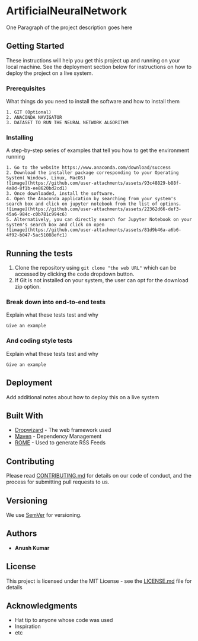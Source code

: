 # ArtificialNeuralNetwork

One Paragraph of the project description goes here

## Getting Started

These instructions will help you get this project up and running on your local machine. See the deployment section below for instructions on how to deploy the project on a live system.

### Prerequisites

What things do you need to install the software and how to install them

```
1. GIT (Optional)
2. ANACONDA NAVIGATOR
3. DATASET TO RUN THE NEURAL NETWORK ALGORITHM
```

### Installing

A step-by-step series of examples that tell you how to get the environment running

```
1. Go to the website https://www.anaconda.com/download/success
2. Download the installer package corresponding to your Operating System( Windows, Linux, MacOS)
![image](https://github.com/user-attachments/assets/93c48829-b88f-4a8d-8f1b-ee8620bd2cd1)
3. Once downloaded, install the software.
4. Open the Anaconda application by searching from your system's search box and click on jupyter notebook from the list of options.
![image](https://github.com/user-attachments/assets/22362d66-def3-45a6-984c-c0b781c994c6)
5. Alternatively, you can directly search for Jupyter Notebook on your system's search box and click on open
![image](https://github.com/user-attachments/assets/81d9b46a-a6b6-4f92-b047-5ac51088efc1)
```

## Running the tests

1. Clone the repository using ```git clone "the web URL"``` which can be accessed by clicking the code dropdown button.
2. If Git is not installed on your system, the user can opt for the download zip option. 

### Break down into end-to-end tests

Explain what these tests test and why

```
Give an example
```

### And coding style tests

Explain what these tests test and why

```
Give an example
```

## Deployment

Add additional notes about how to deploy this on a live system

## Built With

* [Dropwizard](http://www.dropwizard.io/1.0.2/docs/) - The web framework used
* [Maven](https://maven.apache.org/) - Dependency Management
* [ROME](https://rometools.github.io/rome/) - Used to generate RSS Feeds

## Contributing

Please read [CONTRIBUTING.md](https://gist.github.com/PurpleBooth/b24679402957c63ec426) for details on our code of conduct, and the process for submitting pull requests to us.

## Versioning

We use [SemVer](http://semver.org/) for versioning.
## Authors

* **Anush Kumar**

## License

This project is licensed under the MIT License - see the [LICENSE.md](LICENSE.md) file for details

## Acknowledgments

* Hat tip to anyone whose code was used
* Inspiration
* etc
